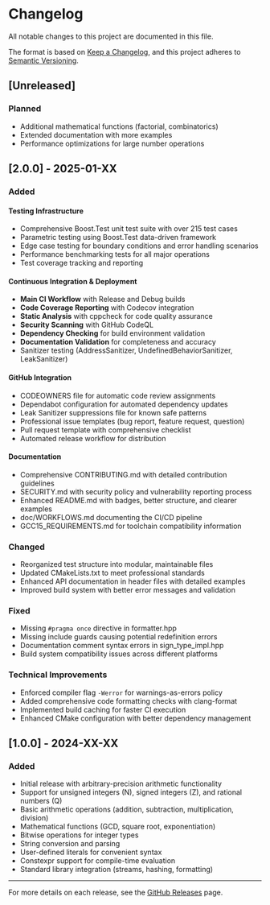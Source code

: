 # Changelog

All notable changes to this project are documented in this file.

The format is based on [Keep a Changelog](https://keepachangelog.com/en/1.0.0/),
and this project adheres to [Semantic Versioning](https://semver.org/spec/v2.0.0.html).

## [Unreleased]

### Planned
- Additional mathematical functions (factorial, combinatorics)
- Extended documentation with more examples
- Performance optimizations for large number operations

## [2.0.0] - 2025-01-XX

### Added

#### Testing Infrastructure
- Comprehensive Boost.Test unit test suite with over 215 test cases
- Parametric testing using Boost.Test data-driven framework
- Edge case testing for boundary conditions and error handling scenarios
- Performance benchmarking tests for all major operations
- Test coverage tracking and reporting

#### Continuous Integration & Deployment
- **Main CI Workflow** with Release and Debug builds
- **Code Coverage Reporting** with Codecov integration
- **Static Analysis** with cppcheck for code quality assurance
- **Security Scanning** with GitHub CodeQL
- **Dependency Checking** for build environment validation
- **Documentation Validation** for completeness and accuracy
- Sanitizer testing (AddressSanitizer, UndefinedBehaviorSanitizer, LeakSanitizer)

#### GitHub Integration
- CODEOWNERS file for automatic code review assignments
- Dependabot configuration for automated dependency updates
- Leak Sanitizer suppressions file for known safe patterns
- Professional issue templates (bug report, feature request, question)
- Pull request template with comprehensive checklist
- Automated release workflow for distribution

#### Documentation
- Comprehensive CONTRIBUTING.md with detailed contribution guidelines
- SECURITY.md with security policy and vulnerability reporting process
- Enhanced README.md with badges, better structure, and clearer examples
- doc/WORKFLOWS.md documenting the CI/CD pipeline
- GCC15_REQUIREMENTS.md for toolchain compatibility information

### Changed
- Reorganized test structure into modular, maintainable files
- Updated CMakeLists.txt to meet professional standards
- Enhanced API documentation in header files with detailed examples
- Improved build system with better error messages and validation

### Fixed
- Missing `#pragma once` directive in formatter.hpp
- Missing include guards causing potential redefinition errors
- Documentation comment syntax errors in sign_type_impl.hpp
- Build system compatibility issues across different platforms

### Technical Improvements
- Enforced compiler flag `-Werror` for warnings-as-errors policy
- Added comprehensive code formatting checks with clang-format
- Implemented build caching for faster CI execution
- Enhanced CMake configuration with better dependency management

## [1.0.0] - 2024-XX-XX

### Added
- Initial release with arbitrary-precision arithmetic functionality
- Support for unsigned integers (N), signed integers (Z), and rational numbers (Q)
- Basic arithmetic operations (addition, subtraction, multiplication, division)
- Mathematical functions (GCD, square root, exponentiation)
- Bitwise operations for integer types
- String conversion and parsing
- User-defined literals for convenient syntax
- Constexpr support for compile-time evaluation
- Standard library integration (streams, hashing, formatting)

---

For more details on each release, see the [GitHub Releases](https://github.com/joligej/jmaths/releases) page.

